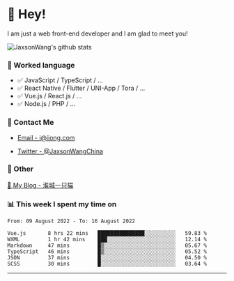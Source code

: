 # 👋 Hey!

I am just a web front-end developer and I am glad to meet you!

![JaxsonWang's github stats](https://github-readme-stats.vercel.app/api?username=JaxsonWang&&show_icons=true&&title_color=1abc9c&&icon_color=1abc9c)


### 📝 Worked language

- ✅ JavaScript / TypeScript / ...
- ✅ React Native / Flutter / UNI-App / Tora / ...
- ✅ Vue.js / React.js / ...
- ✅ Node.js / PHP / ...

### 📮 Contact Me

- [Email - i@iiong.com](mailto:i@iiong.com)

- [Twitter - @JaxsonWangChina](https://twitter.com/JaxsonWangChina)

### 🤪 Other

[📌 My Blog - 淮城一只猫](https://iiong.com)

### 📊 This week I spent my time on

<!--START_SECTION:waka-->

```text
From: 09 August 2022 - To: 16 August 2022

Vue.js       8 hrs 22 mins   ███████████████░░░░░░░░░░   59.83 %
WXML         1 hr 42 mins    ███░░░░░░░░░░░░░░░░░░░░░░   12.14 %
Markdown     47 mins         █▒░░░░░░░░░░░░░░░░░░░░░░░   05.67 %
TypeScript   46 mins         █▒░░░░░░░░░░░░░░░░░░░░░░░   05.52 %
JSON         37 mins         █░░░░░░░░░░░░░░░░░░░░░░░░   04.50 %
SCSS         30 mins         █░░░░░░░░░░░░░░░░░░░░░░░░   03.64 %
```

<!--END_SECTION:waka-->

---
